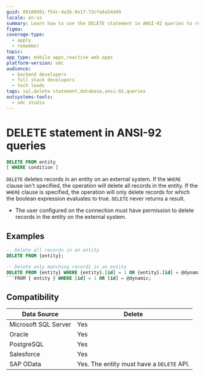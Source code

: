 ```yaml
---
guid: 08100981-f54c-4a3b-8e17-73cfe8a54d49
locale: en-us
summary: Learn how to use the DELETE statement in ANSI-92 queries to remove records from an external entity in OutSystems Developer Cloud (ODC).
figma: 
coverage-type:
  - apply
  - remember
topic:
app_type: mobile apps,reactive web apps
platform-version: odc
audience:
  - backend developers
  - full stack developers
  - tech leads
tags: sql,delete statement,database,ansi-92,queries
outsystems-tools:
  - odc studio
---
```


# DELETE statement in ANSI-92 queries

```sql
DELETE FROM entity
[ WHERE condition ]
```

`DELETE` deletes records in an entity on an external system.
If the `WHERE` clause isn't specified, the operation will delete all records in the entity.
If the `WHERE` clause is specified, the operation will only delete records for which the boolean expression evaluates to true.
`DELETE` never returns a result.

<div class="info" markdown="1">

* The user configured on the connection must have permission to delete records in the entity on the external system.

</div>

## Examples

```sql
-- Delete all records in an entity
DELETE FROM {entity};

-- Delete only matching records in an entity
DELETE FROM {entity} WHERE {entity}.[id] = 1 OR {entity}.[id] = @dynamic;
```FROM { entity } WHERE [id] = 1 OR [id] = @dynamic;
```

## Compatibility

| Data Source          | Delete    |
|----------------------|-----------|
| Microsoft SQL Server | Yes       |    
| Oracle               | Yes       |    
| PostgreSQL           | Yes       |    
| Salesforce           | Yes       |     
| SAP OData            | Yes. The entity must have a `DELETE` API. |     


